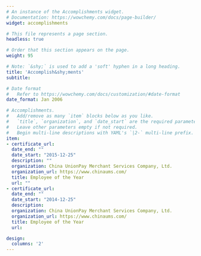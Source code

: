 ```yaml
---
# An instance of the Accomplishments widget.
# Documentation: https://wowchemy.com/docs/page-builder/
widget: accomplishments

# This file represents a page section.
headless: true

# Order that this section appears on the page.
weight: 95

# Note: `&shy;` is used to add a 'soft' hyphen in a long heading.
title: 'Accomplish&shy;ments'
subtitle:

# Date format
#   Refer to https://wowchemy.com/docs/customization/#date-format
date_format: Jan 2006

# Accomplishments.
#   Add/remove as many `item` blocks below as you like.
#   `title`, `organization`, and `date_start` are the required parameters.
#   Leave other parameters empty if not required.
#   Begin multi-line descriptions with YAML's `|2-` multi-line prefix.
item:
- certificate_url: 
  date_end: ""
  date_start: "2015-12-25"
  description: ""
  organization: China UnionPay Merchant Services Company, Ltd.
  organization_url: https://www.chinaums.com/
  title: Employee of the Year 
  url: ""
- certificate_url: 
  date_end: ""
  date_start: "2014-12-25"
  description: 
  organization: China UnionPay Merchant Services Company, Ltd.
  organization_url: https://www.chinaums.com/
  title: Employee of the Year 
  url: 

design:
  columns: '2' 
---
```

